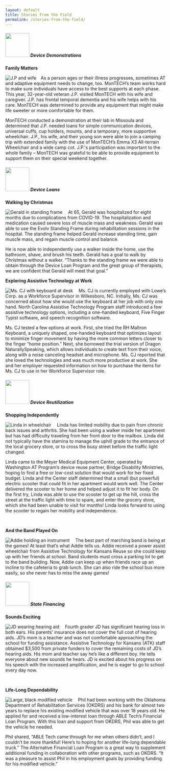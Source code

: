 ```yaml
---
layout: default
title: Stories From the Field
permalink: /stories-from-the-field/
---
```

<div class="container">
<div class="row">
<div class="col-md-12">

<div class="card">
<h5 class="card-header"><img  style="width:75px;" src="/assets/Device-Demo-icon.png" alt-text="Device Demo icon"/>
Device Demonstrations
</h5>
<div class="card-body">
		

  

  <p class="card-text"><b>Family Matters</b></p>    
 <p class="card-text"><img src="/assets/Device-Demonstration2.png" class="float-left img-fluid" style="padding-right:1em;" alt="J.P and wife">As a person ages or their illness progresses, sometimes AT and adaptive equipment needs to change, too. MonTECH’s team works hard to make sure individuals have access to the best supports at each phase. This year, 32-year-old veteran J.P. visited MonTECH with his wife and caregiver. J.P. has frontal temporal dementia and his wife helps with his care. MonTECH was determined to provide any equipment that might make life sweeter or more comfortable for them.

</p>                                                                                                 
  <p class="card-text">MonTECH conducted a demonstration at their lab in Missoula and determined that J.P. needed loans for simple communication devices, universal cuffs, cup holders, mounts, and a temporary, more supportive wheelchair. J.P., his wife, and their young son were able to join a camping trip with extended family with the use of MonTECH’s Emma X3 All-terrain Wheelchair and a wide camp cot. J.P.'s participation was important to the whole family – MonTECH was grateful to be able to provide equipment to support them on their special weekend together.</p>

  </div>
  </div>

<div class="card">
<h5 class="card-header">
<img  style="width:75px;" src="/assets/Device-Loan-icon.png" alt-text="Device Loan icon"/> Device Loans
</h5>
<div class="card-body">
	
<p class="card-text"><b>Walking by Christmas</b></p>                                                      

<p class="card-text"><img src="/assets/Device-Loan1.png" class="float-right img-fluid w-25" style="padding-right:1em;" alt="Gerald in standing frame">
At 65, Gerald was hospitalized for eight months due to complications from COVID-19. The hospitalization and medication caused severe loss of muscle mass and weakness. Gerald was able to use the Evolv Standing Frame during rehabilitation sessions in the hospital. The standing frame helped Gerald increase standing time, gain muscle mass, and regain muscle control and balance. </p>              

<p class="card-text">He is now able to independently use a walker inside the home, use the bathroom, shave, and brush his teeth. Gerald has a goal to walk by Christmas without a walker. “Thanks to the standing frame we were able to obtain through the Device Loan Program and the great group of therapists, we are confident that Gerald will meet that goal.”</p>                                                                                             

<div class="clearfix"></div>
<p class="card-text"><b>Exploring Assistive Technology at Work</b></p>                                                      

<p class="card-text"><img src="/assets/Device-Loan2.png" class="float-left img-fluid" style="padding-right:1em;" alt="Ms. CJ with keyboard at desk">
Ms. CJ is currently employed with Lowe’s Corp. as a Workforce Supervisor in Wilkesboro, NC. Initially, Ms. CJ was concerned about how she would use the keyboard at her job with only one hand. North Carolina Assistive Technology Program staff introduced a few assistive technology options, including a one-handed keyboard, Five Finger Typist software, and speech recognition software.</p>            

<p class="card-text">Ms. CJ tested a few options at work. First, she tried the RH Maltron Keyboard, a uniquely shaped, one-handed keyboard that optimizes layout to minimize finger movement by having the more common letters closer to the finger “home position.” Next, she borrowed the trial version of Dragon NaturallySpeaking, which allows individuals to create text from their voice, along with a noise canceling headset and microphone. Ms. CJ reported that she loved the technologies and was much more productive at work. She and her employer requested information on how to purchase the items for Ms. CJ to use in her Workforce Supervisor role.</p>                                                                                         

</div>
</div>

<div class="card">
<h5 class="card-header">
<img  style="width:75px;" src="/assets/Device-Reuse-icon.png" alt-text="Device Reuse icon"/> Device Reutilization
</h5>
<div class="card-body">
  <p class="card-text"><b>Shopping Independently</b> </p>
 <p class="card-text"><img src="/assets/Device-Reuse1.png" class="float-left img-fluid" style="padding-right:1em;" alt="Linda in wheelchair">
Linda has limited mobility due to pain from chronic back issues and arthritis. She had been using a walker inside her apartment but has had difficulty traveling from her front door to the mailbox. Linda did not typically have the stamina to manage the uphill grade to the entrance of the local grocery store, or to cross the busy street before the traffic light changed.</p>                                                                                       <p class="card-text">Linda came to the Meyer Medical Equipment Center, operated by Washington AT Program’s device reuse partner, Bridge Disability Ministries, hoping to find a free or low-cost solution that would work for her fixed budget. Linda and the Center staff determined that a small (but powerful) electric scooter that could fit in her apartment would work well. The Center delivered the scooter to her home and helped adjust it to fit her body. On the first try, Linda was able to use the scooter to get up the hill, cross the street at the traffic light with time to spare, and enter the grocery store, which she had been unable to visit for months! Linda looks forward to using the scooter to regain her mobility and independence.	 </p>               

<div class="clearfix"></div>
<br />
<p class="card-text"><b>And the Band Played On</b> </p>
<p class="card-text"><img src="/assets/Device-Reuse2.png" class="float-right img-fluid w-25-lg" style="padding-right:1em;" alt="Addie holding an instrument">
The best part of marching band is being at the games! At least that’s what Addie tells us. Addie received a power assist wheelchair from Assistive Technology for Kansans Reuse so she could keep up with her friends at school. Band students must cross a parking lot to get to the band building. Now, Addie can keep up when friends race up an incline to the cafeteria to grab lunch. She can also ride the school bus more easily, so she never has to miss the away games! </p>                                                                                    

</div>

</div>

<div class="card">
<h5 class="card-header">
<img  style="width:75px;" src="/assets/State-Financing-Icon.png" alt-text="State Financing icon" />  State Financing
</h5>
<div class="card-body">

<p class="card-text"><b>Sounds Exciting</b> </p>                                                   
<p class="card-text"><img src="/assets/State-Financing1.png" class="float-left img-fluid w-25" style="padding-right:1em;" alt="JD wearing hearing aid">
Fourth grader JD has significant hearing loss in both ears. His parents’ insurance does not cover the full cost of hearing aids. JD’s mom is a teacher and was not comfortable approaching the school for funding assistance. Assistive Technology for Kansans (ATK) staff obtained $3,500 from private funders to cover the remaining costs of JD’s hearing aids. His mom and teacher say he’s like a different boy. He tells everyone about new sounds he hears. JD is excited about his progress on his speech with the increased amplification, and he is eager to go to school every day now.</p>                                                                                                                                               
<div class="clearfix"></div>
<br />
<p class="card-text"><b>Life-Long Dependability</b> </p>                                                   
<p class="card-text"><img src="/assets/State-Financing2.png" class="float-right img-fluid" style="padding-right:1em;" alt="Large, black modified vehicle">
Phil had been working with the Oklahoma Department of Rehabilitation Services (OKDRS) and his bank for almost two years to replace his existing modified vehicle that was over 18 years old. He applied for and received a low-interest loan through ABLE Tech’s Financial Loan Program. With this loan and support from OKDRS, Phil was able to get the vehicle he needed.</p>                                                                   

<p class="card-text">Phil shared, “ABLE Tech came through for me when others didn’t, and I couldn’t be more thankful! Here’s to hoping for another life-long dependable truck.” The Alternative Financial Loan Program is a great way to supplement additional funding in collaboration with other programs, such as OKDRS. “It was a pleasure to assist Phil in his employment goals by providing funding for his modified vehicle.”</p>

</div>

</div>

</div>

</div>

</div>
